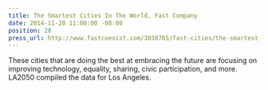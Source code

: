 ```yaml
---
title: The Smartest Cities In The World, Fast Company
date: 2014-11-20 11:00:00 -08:00
position: 28
press_url: http://www.fastcoexist.com/3038765/fast-cities/the-smartest-cities-in-the-world
---
```


These cities that are doing the best at embracing the future are focusing on improving technology, equality, sharing, civic participation, and more. LA2050 compiled the data for Los Angeles.
